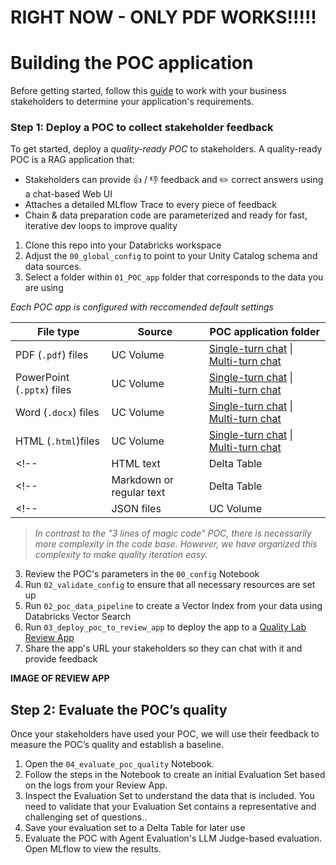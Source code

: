 # RIGHT NOW - ONLY PDF WORKS!!!!!

# Building the POC application

Before getting started, follow this [guide]() to work with your business stakeholders to determine your application's requirements.

### Step 1: Deploy a POC to collect stakeholder feedback

To get started, deploy a *quality-ready POC* to stakeholders.  A quality-ready POC is a RAG application that:
- Stakeholders can provide 👍 / 👎 feedback and ✏️ correct answers using a chat-based Web UI 
- Attaches a detailed MLflow Trace to every piece of feedback
- Chain & data preparation code are parameterized and ready for fast, iterative dev loops to improve quality

1. Clone this repo into your Databricks workspace
2. Adjust the `00_global_config` to point to your Unity Catalog schema and data sources.
2. Select a folder within `01_POC_app` folder that corresponds to the data you are using

*Each POC app is configured with reccomended default settings*

| File type                        | Source            | POC application folder |
|----------------------------------|-------------------|------------------------|
| PDF (`.pdf`) files                        |   UC Volume                |        [Single-turn chat]()        \|  [Multi-turn chat]()        |
| PowerPoint (`.pptx`) files                 |       UC Volume            |         [Single-turn chat]()        \|  [Multi-turn chat]()        |
| Word (`.docx`) files                       |    UC Volume               |         [Single-turn chat]()        \|  [Multi-turn chat]()        |
| HTML (`.html`)files                     |    UC Volume               |               [Single-turn chat]()        \|  [Multi-turn chat]()        |
<!-- | HTML text                     |    Delta Table               |               [Single-turn chat]()        \|  [Multi-turn chat]()        | -->
<!-- | Markdown or regular text         |        Delta Table           |            [Single-turn chat]()        \|  [Multi-turn chat]()        | -->
<!-- | JSON files        |         UC Volume          |          [Single-turn chat]()        \|  [Multi-turn chat]()        | -->

> *In contrast to the "3 lines of magic code" POC, there is necessarily more complexity in the code base. However, we have organized this complexity to make quality iteration easy.*

3. Review the POC's parameters in the `00_config` Notebook
4. Run `02_validate_config` to ensure that all necessary resources are set up
4. Run `02_poc_data_pipeline` to create a Vector Index from your data using Databricks Vector Search
5. Run `03_deploy_poc_to_review_app` to deploy the app to a [Quality Lab Review App]()
6. Share the app's URL your stakeholders so they can chat with it and provide feedback

**IMAGE OF REVIEW APP**

## Step 2: Evaluate the POC’s quality

Once your stakeholders have used your POC, we will use their feedback to measure the POC’s quality and establish a baseline.

1. Open the `04_evaluate_poc_quality` Notebook.
2. Follow the steps in the Notebook to create an initial Evaluation Set based on the logs from your Review App.
3. Inspect the Evaluation Set to understand the data that is included.  You need to validate that your Evaluation Set contains a representative and challenging set of questions..
4. Save your evaluation set to a Delta Table for later use
5. Evaluate the POC with Agent Evaluation's LLM Judge-based evaluation.  Open MLflow to view the results.